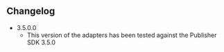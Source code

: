 ## Changelog

* 3.5.0.0
  * This version of the adapters has been tested against the Publisher SDK 3.5.0